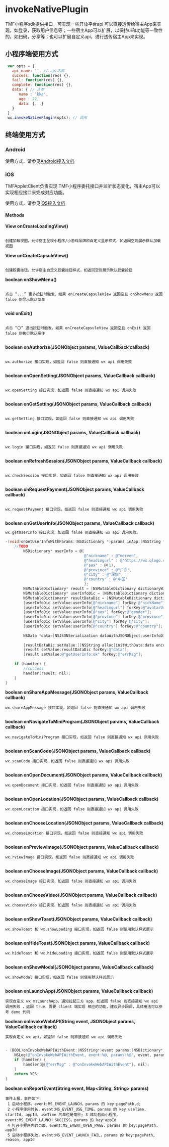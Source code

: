 # invokeNativePlugin

TMF小程序sdk提供接口，可实现一些开放平台api 可以直接透传给宿主App来实现，如登录，获取用户信息等；一些宿主App可以扩展，以保持ui和功能等一致性的，如扫码，分享等；也可以扩展自定义api，进行透传宿主App来实现。

## 小程序端使用方式

```javascript
 var opts = {
   api_name: '', // api名称
   success: function(res) {},
   fail: function(res) {},
   complete: function(res) {},
   data: { // 入参
      name : 'kka',
      age : 22,
      data: {...}
   }
 }
 wx.invokeNativePlugin(opts); // 调用
```

## 终端使用方式

### Android

使用方式，请参见[Android接入文档](../../../sdk-integrate/access-android.md#334-自定义jsapi)

### iOS

TMFAppletClient负责实现 TMF小程序委托接口并监听状态变化，宿主App可以实现相应接口来完成对应功能。

使用方式，请参见[iOS接入文档](../../../sdk-integrate/access-ios.md#35-自定义api处理)

#### Methods

**View onCreateLoadingView()**

```

创建加载视图，允许宿主呈现小程序/小游戏品牌和自定义显示样式，如返回空则展示默认加载视图

```
**View onCreateCapsuleView()**

```

创建胶囊按钮，允许宿主自定义胶囊按钮样式，如返回空则展示默认胶囊按钮

```
**boolean onShowMenu()**

```

点击 “...” 更多按钮时触发，如果 onCreateCapsuleView 返回空且 onShowMenu 返回 false 则显示默认菜单


```
**void onExit()**

```

点击 “〇” 退出按钮时触发，如果 onCreateCapsuleView 返回空且 onExit 返回 false 则执行默认操作


```
**boolean onAuthorize(JSONObject params, ValueCallback<JSONObject> callback)**

```

wx.authorize 接口实现，如返回 false 则直接通知 wx api 调用失败


```
**boolean onOpenSetting(JSONObject params, ValueCallback<JSONObject> callback)**

```

wx.openSetting 接口实现，如返回 false 则直接通知 wx api 调用失败


```
**boolean onGetSetting(JSONObject params, ValueCallback<JSONObject> callback)**

```

wx.getSetting 接口实现，如返回 false 则直接通知 wx api 调用失败


```
**boolean onLogin(JSONObject params, ValueCallback<JSONObject> callback)**

```

wx.login 接口实现，如返回 false 则直接通知 wx api 调用失败


```
**boolean onRefreshSession(JSONObject params, ValueCallback<JSONObject> callback)**

```

wx.checkSession 接口实现，如返回 false 则直接通知 wx api 调用失败


```
**boolean onRequestPayment(JSONObject params, ValueCallback<JSONObject> callback)**

```

wx.requestPayment 接口实现，如返回 false 则直接通知 wx api 调用失败


```
**boolean onGetUserInfo(JSONObject params, ValueCallback<JSONObject> callback)**

```objective-c
wx.getUserInfo 接口实现，如返回 false 则直接通知 wx api 调用失败。


```

```objective-c
-(void)onGetUserInfoWithParams:(NSDictionary *)params inApp:(NSString *)appId callbackHandler:(WebAPICallbackHandler)handler {
    //TODO
        NSDictionary* userInfo = @{
                                   @"nickname" : @"morven",
                                   @"headimgurl" : @"https://wx.qlogo.cn/mmopen/vi_32/Q0j4TwGTfTKav1ib8qG43xy0resTpgfeCqH00vRpHicEdk0kKMxqTMMUG1WmBuAdgB2tmCf6joGVKlGbsicelhluw/0",
                                   @"sex" : @(1),
                                   @"province" : @"广东",
                                   @"city" : @"深圳",
                                   @"country" : @"中国"
                                   };
        NSMutableDictionary* result = [NSMutableDictionary dictionaryWithCapacity:1];
        NSMutableDictionary* userInfoDic = [NSMutableDictionary dictionaryWithCapacity:6];
        NSMutableDictionary* resultDataDic = [NSMutableDictionary dictionaryWithCapacity:1];
        [userInfoDic setValue:userInfo[@"nickname"] forKey:@"nickName"];
        [userInfoDic setValue:userInfo[@"headimgurl"] forKey:@"avatarUrl"];
        [userInfoDic setValue:userInfo[@"sex"] forKey:@"gender"];
        [userInfoDic setValue:userInfo[@"province"] forKey:@"province"];
        [userInfoDic setValue:userInfo[@"city"] forKey:@"city"];
        [userInfoDic setValue:userInfo[@"country"] forKey:@"country"];
    
        NSData *data=[NSJSONSerialization dataWithJSONObject:userInfoDic options:NSJSONWritingPrettyPrinted error:nil];
    
        [resultDataDic setValue:[[NSString alloc]initWithData:data encoding:NSUTF8StringEncoding] forKey:@"data"];
        [result setValue:resultDataDic forKey:@"data"];
        [result setValue:@"getUserInfo:ok" forKey:@"errMsg"];
        
    if (handler) {
        //success
        handler(result, nil);
    }
}
```



**boolean onShareAppMessage(JSONObject params, ValueCallback<JSONObject> callback)**

```
wx.shareAppMessage 接口实现，如返回 false 则直接通知 wx api 调用失败


```

**boolean onNavigateToMiniProgram(JSONObject params, ValueCallback<JSONObject> callback)**

```
wx.navigateToMiniProgram 接口实现，如返回 false 则直接通知 wx api 调用失败


```

**boolean onScanCode(JSONObject params, ValueCallback<JSONObject> callback)**

```
wx.scanCode 接口实现，如返回 false 则直接通知 wx api 调用失败


```

**boolean onOpenDocument(JSONObject params, ValueCallback<JSONObject> callback)**

```
wx.openDocument 接口实现，如返回 false 则直接通知 wx api 调用失败


```

**boolean onOpenLocation(JSONObject params, ValueCallback<JSONObject> callback)**

```
wx.openLocation 接口实现，如返回 false 则直接通知 wx api 调用失败


```

**boolean onChooseLocation(JSONObject params, ValueCallback<JSONObject> callback)**

```
wx.chooseLocation 接口实现，如返回 false 则直接通知 wx api 调用失败


```

**boolean onPreviewImage(JSONObject params, ValueCallback<JSONObject> callback)**

```
wx.rviewImage 接口实现，如返回 false 则直接通知 wx api 调用失败


```

**boolean onChooseImage(JSONObject params, ValueCallback<JSONObject> callback)**

```
wx.chooseImage 接口实现，如返回 false 则直接通知 wx api 调用失败


```

**boolean onChooseVideo(JSONObject params, ValueCallback<JSONObject> callback)**

```
wx.chooseVideo 接口实现，如返回 false 则直接通知 wx api 调用失败


```

**boolean onShowToast(JSONObject params, ValueCallback<JSONObject> callback)**

```
wx.showToast 和 wx.showLoading 接口实现，如返回 false 则使用默认样式展示


```

**boolean onHideToast(JSONObject params, ValueCallback<JSONObject> callback)**

```
wx.hideToast 和 wx.hideLoading 接口实现，如返回 false 则使用默认样式展示


```

**boolean onShowModal(JSONObject params, ValueCallback<JSONObject> callback)**

```
wx.showModal 接口实现，如返回 false 则使用默认样式展示


```

**boolean onLaunchApp(JSONObject params, ValueCallback<JSONObject> callback)**

```
实现自定义 wx msLaunchApp，通知拉起三方 app，如返回 false 则直接通知 wx api 调用失败 ，返回 true，需要 client 端实现 相应的功能，建议异步回调，具体用法可以参考 demo 代码
```

**boolean onInvokeWebAPI(String event, JSONObject params, ValueCallback<JSONObject> callback)**

```
实现自定义 wx api，如返回 false 则直接通知 wx api 调用失败


```

```objective-c
- (BOOL)onInvokeWebAPIWithEvent:(NSString*)event params:(NSDictionary*)params callbackHandler:(WebAPICallbackHandler _Nullable)handler {
    NSLog(@"onInvokeWebAPIWithEvent, event:%@, params:%@", event, params);
    if (handler) {
        handler(@{@"errMsg" : @"onInvokeWebAPIWithEvent"}, nil);
    }
    return YES;
}
```

**boolean onReportEvent(String event, Map<String, String> params)**

```
事件上报，事件如下:
 1 启动小程序，event:MS_EVENT_LAUNCH，params 的 key:pagePath,d;
 2 小程序使用时长，event:MS_EVENT_USE_TIME，params 的 key:useTime, startId, appId，useTime 的单位是毫秒; 3 成功启动小程序，event:MS_EVENT_LAUNCH_SUCCESS，params 的 key:appId
 4 打开小程序内的页面，event:MS_EVENT_OPEN_PAGE，params 的 key:pagePath, appId
 5 启动小程序失败，event:MS_EVENT_LAUNCH_FAIL，params 的 key:pagePath, reason, appId
```

